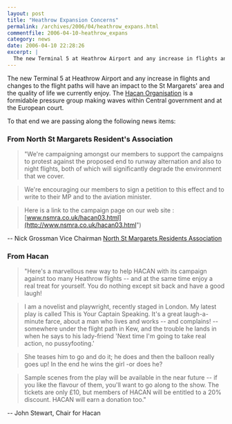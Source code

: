 ```yaml
---
layout: post
title: "Heathrow Expansion Concerns"
permalink: /archives/2006/04/heathrow_expans.html
commentfile: 2006-04-10-heathrow_expans
category: news
date: 2006-04-10 22:28:26
excerpt: |
  The new Terminal 5 at Heathrow Airport and any increase in flights and changes to the flight paths will have an impact to the St Margarets' area and the quality of life we currently enjoy.  The <a href="/directory/group/200510100724">Hacan Organisation</a> is a formidable pressure group making waves within Central government and at the European court.
---
```


The new Terminal 5 at Heathrow Airport and any increase in flights and changes to the flight paths will have an impact to the St Margarets' area and the quality of life we currently enjoy. The [Hacan Organisation](/directory/group/200510100724) is a formidable pressure group making waves within Central government and at the European court.

To that end we are passing along the following news items:

### From North St Margarets Resident's Association

> "We're campaigning amongst our members to support the campaigns to protest against the proposed end to runway alternation and also to night flights, both of which will significantly degrade the environment that we cover.

> We're encouraging our members to sign a petition to this effect and to write to their MP and to the aviation minister.

> Here is a link to the campaign page on our web site : [www.nsmra.co.uk/hacan03.html](http://www.nsmra.co.uk/hacan03.html")

-- Nick Grossman
Vice Chairman
[North St Margarets Residents Association](/directory/group/200506300538)

### From Hacan

> "Here's a marvellous new way to help HACAN with its campaign against too many Heathrow flights -- and at the same time enjoy a real treat for yourself. You do nothing except sit back and have a good laugh!

> I am a novelist and playwright, recently staged in London. My latest play is called This is Your Captain Speaking. It's a great laugh-a-minute farce, about a man who lives and works -- and complains! -- somewhere under the flight path in Kew, and the trouble he lands in when he says to his lady-friend 'Next time I'm going to take real action, no pussyfooting.'

> She teases him to go and do it; he does and then the balloon really goes up! In the end he wins the girl -or does he?

> Sample scenes from the play will be available in the near future -- if you like the flavour of them, you'll want to go along to the show. The tickets are only £10, but members of HACAN will be entitled to a 20% discount. HACAN will earn a donation too."

-- John Stewart, Chair for Hacan

